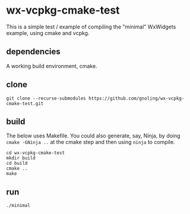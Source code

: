 # wx-vcpkg-cmake-test

This is a simple test / example of compiling the "minimal" WxWidgets example, using cmake and vcpkg.

## dependencies

A working build environment, cmake.

## clone

    git clone --recurse-submodules https://github.com/gnoling/wx-vcpkg-cmake-test.git

## build

The below uses Makefile. You could also generate, say, Ninja, by doing `cmake -GNinja ..` at the cmake step and then using `ninja` to compile.

    cd wx-vcpkg-cmake-test
    mkdir build
    cd build
    cmake ..
    make

## run

    ./minimal
